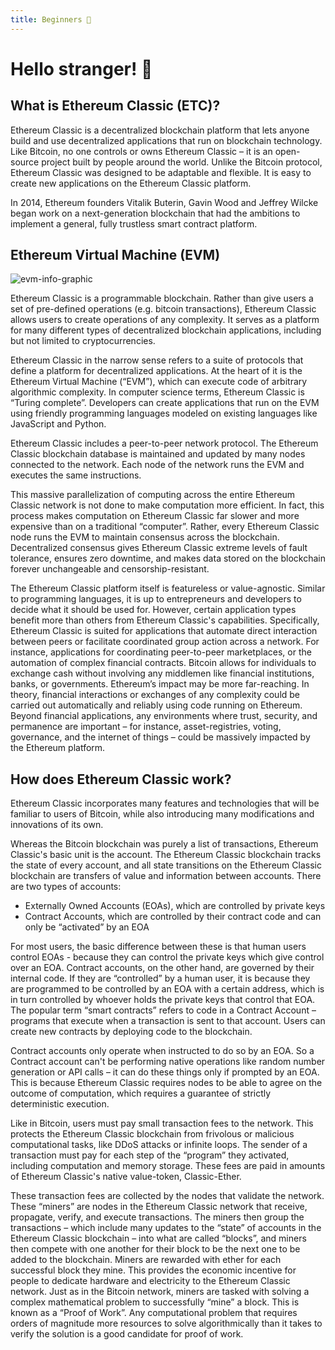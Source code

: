 ```yaml
---
title: Beginners 🔰
---
```


# Hello stranger! 👋

## What is Ethereum Classic (ETC)?

Ethereum Classic is a decentralized blockchain platform that lets anyone build and use decentralized applications that run on blockchain technology. Like Bitcoin, no one controls or owns Ethereum Classic – it is an open-source project built by people around the world. Unlike the Bitcoin protocol, Ethereum Classic was designed to be adaptable and flexible. It is easy to create new applications on the Ethereum Classic platform.

In 2014, Ethereum founders Vitalik Buterin, Gavin Wood and Jeffrey Wilcke began work on a next-generation blockchain that had the ambitions to implement a general, fully trustless smart contract platform.

## Ethereum Virtual Machine (EVM)

![evm-info-graphic](https://miro.medium.com/max/482/1*CKfZaQRip1LZJlN_tlyy8Q.png)

Ethereum Classic is a programmable blockchain. Rather than give users a set of pre-defined operations (e.g. bitcoin transactions), Ethereum Classic allows users to create operations of any complexity. It serves as a platform for many different types of decentralized blockchain applications, including but not limited to cryptocurrencies.

Ethereum Classic in the narrow sense refers to a suite of protocols that define a platform for decentralized applications. At the heart of it is the Ethereum Virtual Machine (“EVM”), which can execute code of arbitrary algorithmic complexity. In computer science terms, Ethereum Classic is “Turing complete”. Developers can create applications that run on the EVM using friendly programming languages modeled on existing languages like JavaScript and Python.

Ethereum Classic includes a peer-to-peer network protocol. The Ethereum Classic blockchain database is maintained and updated by many nodes connected to the network. Each node of the network runs the EVM and executes the same instructions.

This massive parallelization of computing across the entire Ethereum Classic network is not done to make computation more efficient. In fact, this process makes computation on Ethereum Classic far slower and more expensive than on a traditional “computer”. Rather, every Ethereum Classic node runs the EVM to maintain consensus across the blockchain. Decentralized consensus gives Ethereum Classic extreme levels of fault tolerance, ensures zero downtime, and makes data stored on the blockchain forever unchangeable and censorship-resistant.

The Ethereum Classic platform itself is featureless or value-agnostic. Similar to programming languages, it is up to entrepreneurs and developers to decide what it should be used for. However, certain application types benefit more than others from Ethereum Classic's capabilities. Specifically, Ethereum Classic is suited for applications that automate direct interaction between peers or facilitate coordinated group action across a network. For instance, applications for coordinating peer-to-peer marketplaces, or the automation of complex financial contracts. Bitcoin allows for individuals to exchange cash without involving any middlemen like financial institutions, banks, or governments. Ethereum’s impact may be more far-reaching. In theory, financial interactions or exchanges of any complexity could be carried out automatically and reliably using code running on Ethereum. Beyond financial applications, any environments where trust, security, and permanence are important – for instance, asset-registries, voting, governance, and the internet of things – could be massively impacted by the Ethereum platform.

## How does Ethereum Classic work?

Ethereum Classic incorporates many features and technologies that will be familiar to users of Bitcoin, while also introducing many modifications and innovations of its own.

Whereas the Bitcoin blockchain was purely a list of transactions, Ethereum Classic's basic unit is the account. The Ethereum Classic blockchain tracks the state of every account, and all state transitions on the Ethereum Classic blockchain are transfers of value and information between accounts. There are two types of accounts:

- Externally Owned Accounts (EOAs), which are controlled by private keys
- Contract Accounts, which are controlled by their contract code and can only be “activated” by an EOA

For most users, the basic difference between these is that human users control EOAs - because they can control the private keys which give control over an EOA. Contract accounts, on the other hand, are governed by their internal code. If they are “controlled” by a human user, it is because they are programmed to be controlled by an EOA with a certain address, which is in turn controlled by whoever holds the private keys that control that EOA. The popular term “smart contracts” refers to code in a Contract Account – programs that execute when a transaction is sent to that account. Users can create new contracts by deploying code to the blockchain.

Contract accounts only operate when instructed to do so by an EOA. So a Contract account can't be performing native operations like random number generation or API calls – it can do these things only if prompted by an EOA. This is because Ethereum Classic requires nodes to be able to agree on the outcome of computation, which requires a guarantee of strictly deterministic execution.

Like in Bitcoin, users must pay small transaction fees to the network. This protects the Ethereum Classic blockchain from frivolous or malicious computational tasks, like DDoS attacks or infinite loops. The sender of a transaction must pay for each step of the “program” they activated, including computation and memory storage. These fees are paid in amounts of Ethereum Classic's native value-token, Classic-Ether.

These transaction fees are collected by the nodes that validate the network. These “miners” are nodes in the Ethereum Classic network that receive, propagate, verify, and execute transactions. The miners then group the transactions – which include many updates to the “state” of accounts in the Ethereum Classic blockchain – into what are called “blocks”, and miners then compete with one another for their block to be the next one to be added to the blockchain. Miners are rewarded with ether for each successful block they mine. This provides the economic incentive for people to dedicate hardware and electricity to the Ethereum Classic network. Just as in the Bitcoin network, miners are tasked with solving a complex mathematical problem to successfully “mine” a block. This is known as a “Proof of Work”. Any computational problem that requires orders of magnitude more resources to solve algorithmically than it takes to verify the solution is a good candidate for proof of work.
